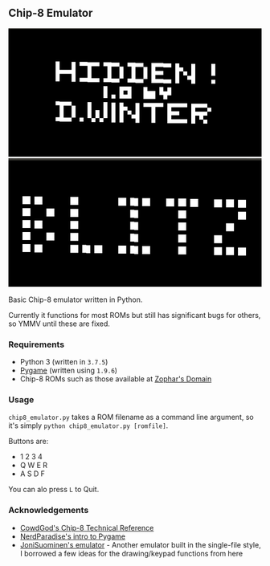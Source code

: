 ## Chip-8 Emulator

![HIDDEN](hidden.gif)
![BLITZ](blitz.gif)

Basic Chip-8 emulator written in Python.

Currently it functions for most ROMs but still has significant bugs for others, so YMMV until these are fixed.

### Requirements
* Python 3 (written in `3.7.5`)
* [Pygame](https://www.pygame.org) (written using `1.9.6`)
* Chip-8 ROMs such as those available at [Zophar's Domain](https://www.zophar.net/pdroms/chip8/chip-8-games-pack.html)

### Usage
`chip8_emulator.py` takes a ROM filename as a command line argument, so it's simply `python chip8_emulator.py [romfile]`.

Buttons are:
* 1 2 3 4
* Q W E R
* A S D F

You can alo press `L` to Quit.

### Acknowledgements
* [CowdGod's Chip-8 Technical Reference](http://devernay.free.fr/hacks/chip8/C8TECH10.HTM)
* [NerdParadise's intro to Pygame](https://nerdparadise.com/programming/pygame/part1)
* [JoniSuominen's emulator](https://github.com/JoniSuominen/PyCHIP-8) - Another emulator built in the single-file style, I borrowed a few ideas for the drawing/keypad functions from here
